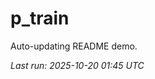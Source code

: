 # p_train

Auto-updating README demo.

<!--START_SECTION:status-->
_Last run: 2025-10-20 01:45 UTC_
<!--END_SECTION:status-->





























































































































































































































































































































































































































































































































































































































































































































































































































































































































































































































































































































































































































































































































































































































